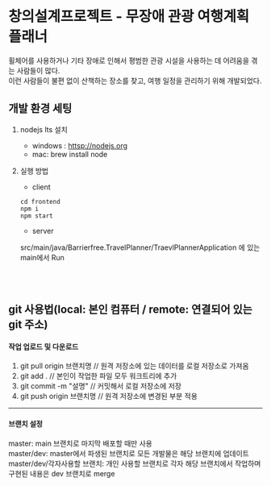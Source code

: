 # 창의설계프로젝트 - 무장애 관광 여행계획 플래너

휠체어를 사용하거나 기타 장애로 인해서 평범한 관광 시설을 사용하는 데 어려움을 겪는 사람들이 많다. 
<br />
이런 사람들이 불편 없이 산책하는 장소를 찾고, 여행 일정을 관리하기 위해 개발되었다.

## 개발 환경 세팅
1. nodejs lts 설치
    - windows : <httsp://nodejs.org>
    - mac: brew install node
   
2. 실행 방법
    - client
    
    ```
    cd frontend
    npm i
    npm start
    ```
    
    - server
    
    src/main/java/Barrierfree.TravelPlanner/TraevlPlannerApplication
    에 있는 main에서 Run

<br/>
<Br/>

## git 사용법(local: 본인 컴퓨터 / remote: 연결되어 있는 git 주소)
#### 작업 업로드 및 다운로드
1. git pull origin 브랜치명 // 원격 저장소에 있는 데이터를 로컬 저장소로 가져옴
2. git add . // 본인이 작업한 파일 모두 워크트리에 추가
3. git commit -m "설명" // 커밋해서 로컬 저장소에 저장
4. git push origin 브랜치명 // 원격 저장소에 변경된 부분 적용

---------------

#### 브랜치 설정
master: main 브랜치로 마지막 배포할 때만 사용
<br/>
master/dev: master에서 파생된 브랜치로 모든 개발물은 해당 브랜치에 업데이트
<br/>
master/dev/각자사용할 브랜치: 개인 사용할 브랜치로 각자 해당 브랜치에서 작업하며 구현된 내용은 dev 브랜치로 merge 

